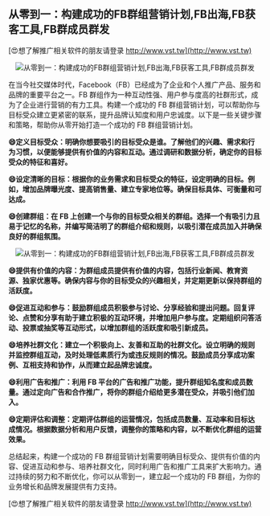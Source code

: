 ## **从零到一：构建成功的FB群组营销计划,FB出海,FB获客工具,FB群成员群发**

[😍想了解推广相关软件的朋友请登录 http://www.vst.tw](http://www.vst.tw)

 <center><img src="https://vst.tw/MP4/tuiguang/png/4.png" alt="从零到一：构建成功的FB群组营销计划,FB出海,FB获客工具,FB群成员群发"></center>

在当今社交媒体时代，Facebook（FB）已经成为了企业和个人推广产品、服务和品牌的重要平台之一。FB 群组作为一种互动性强、用户参与度高的社群形式，成为了企业进行营销的有力工具。构建一个成功的 FB 群组营销计划，可以帮助你与目标受众建立更紧密的联系，提升品牌认知度和用户忠诚度。以下是一些关键步骤和策略，帮助你从零开始打造一个成功的 FB 群组营销计划。

**😄定义目标受众：明确你想要吸引的目标受众是谁。了解他们的兴趣、需求和行为习惯，以便能够提供有价值的内容和互动。通过调研和数据分析，确定你的目标受众的特征和喜好。**

**😄设定清晰的目标：根据你的业务需求和目标受众的特征，设定明确的目标。例如，增加品牌曝光度、提高销售量、建立专家地位等。确保目标具体、可衡量和可达成。**

**😄创建群组：在 FB 上创建一个与你的目标受众相关的群组。选择一个有吸引力且易于记忆的名称，并编写简洁明了的群组介绍和规则，以吸引潜在成员加入并确保良好的群组氛围。**

 <center><img src="https://vst.tw/MP4/tuiguang/png/2.png" alt="从零到一：构建成功的FB群组营销计划,FB出海,FB获客工具,FB群成员群发"></center>

**😄提供有价值的内容：为群组成员提供有价值的内容，包括行业新闻、教育资源、独家优惠等。确保内容与你的目标受众的兴趣相关，并定期更新以保持群组的活跃度。**

**😄促进互动和参与：鼓励群组成员积极参与讨论、分享经验和提出问题。回复评论、点赞和分享有助于建立积极的互动环境，并增加用户参与度。定期组织问答活动、投票或抽奖等互动形式，以增加群组的活跃度和吸引新成员。**

**😄培养社群文化：建立一个积极向上、友善和互助的社群文化。设立明确的规则并监控群组互动，及时处理低素质行为或违反规则的情况。鼓励成员分享成功案例、互相支持和协作，从而建立起品牌忠诚度。**

**😄利用广告和推广：利用 FB 平台的广告和推广功能，提升群组知名度和成员数量。通过定向广告和合作推广，将你的群组介绍给更多潜在受众，并吸引他们加入。**

**😄定期评估和调整：定期评估群组的运营情况，包括成员数量、互动率和目标达成情况。根据数据分析和用户反馈，调整你的策略和内容，以不断优化群组的运营效果。**

总结起来，构建一个成功的 FB 群组营销计划需要明确目标受众、提供有价值的内容、促进互动和参与、培养社群文化，同时利用广告和推广工具来扩大影响力。通过持续的努力和不断优化，你可以从零到一，建立起一个成功的 FB 群组，为你的业务增长和品牌发展提供有力支持。

[😍想了解推广相关软件的朋友请登录 http://www.vst.tw](http://www.vst.tw)



